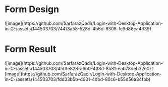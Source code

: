 <h1>Form Design</h1>
![image](https://github.com/SarfarazQadir/Login-with-Desktop-Application-in-C-/assets/144503703/744f3a58-528d-4b6d-8308-fe9d86ca4639)
<h1>Form Result</h1>
![image](https://github.com/SarfarazQadir/Login-with-Desktop-Application-in-C-/assets/144503703/450fe828-a6b0-438d-8581-eab78deb32e0)
![image](https://github.com/SarfarazQadir/Login-with-Desktop-Application-in-C-/assets/144503703/fdd33b5b-d631-4dbd-80c6-b55d56a84fbb)
